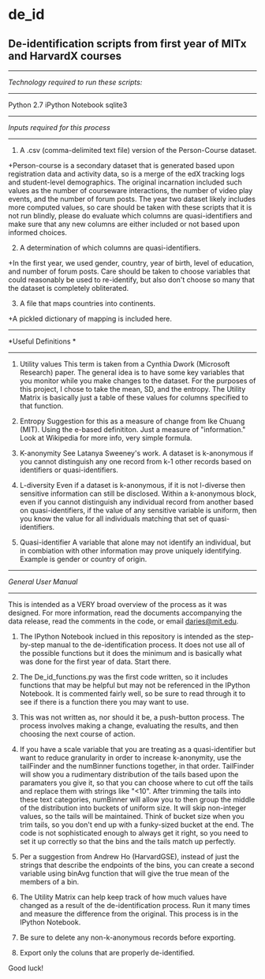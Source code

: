 de_id
=====

De-identification scripts from first year of MITx and HarvardX courses
---

*******************************************
*Technology required to run these scripts:*
*******************************************

Python 2.7
iPython Notebook
sqlite3

**********************************
*Inputs required for this process*
**********************************

1) A .csv (comma-delimited text file) version of the Person-Course
dataset. 

+Person-course is a secondary dataset that is generated
based upon registration data and activity data, so is a merge of
the edX tracking logs and student-level demographics. The original
incarnation included such values as the number of courseware 
interactions, the number of video play events, and the number
of forum posts. The year two dataset likely includes more computed
values, so care should be taken with these scripts that it is not
run blindly, please do evaluate which columns are quasi-identifiers
and make sure that any new columns are either included or not
based upon informed choices.

2) A determination of which columns are quasi-identifiers. 

+In the first year, we used gender, country, year of birth, level of 
education, and number of forum posts. Care should be taken to 
choose variables that could reasonably be used to re-identify,
but also don't choose so many that the dataset is completely
obliterated.

3) A file that maps countries into continents. 

+A pickled dictionary of mapping is included here.


*********************
*Useful Definitions *
*********************

1) Utility values
   This term is taken from a Cynthia Dwork (Microsoft Research)
   paper. The general idea is to have some key variables that 
   you monitor while you make changes to the dataset. For the
   purposes of this project, I chose to take the mean, SD, 
   and the entropy. The Utility Matrix is basically just a
   table of these values for columns specified to that 
   function. 

2) Entropy
   Suggestion for this as a measure of change from Ike Chuang
   (MIT). Using the e-based definititon. Just a measure of 
   "information." Look at Wikipedia for more info, very simple
   formula.

3) K-anonymity
   See Latanya Sweeney's work. A dataset is k-anonymous if 
   you cannot distinguish any one record from k-1 other records
   based on identifiers or quasi-identifiers.

4) L-diversity
   Even if a dataset is k-anonymous, if it is not l-diverse then
   sensitive information can still be disclosed. Within a k-anonymous
   block, even if you cannot distinguish any individual record from
   another based on quasi-identifiers, if the value of any sensitive
   variable is uniform, then you know the value for all individuals
   matching that set of quasi-identifiers.

5) Quasi-identifier
   A variable that alone may not identify an individual, but in combiation
   with other information may prove uniquely identifying. Example is gender
   or country of origin.

*********************
*General User Manual*
*********************

This is intended as a VERY broad overview of the process as it was designed.
For more information, read the documents accompanying the data release, read
the comments in the code, or email daries@mit.edu.

1) The IPython Notebook inclued in this repository is intended as the step-by-step
manual to the de-identification process. It does not use all of the possible functions
but it does the minimum and is basically what was done for the first year of data.
Start there.

2) The De_id_functions.py was the first code written, so it includes functions 
that may be helpful but may not be referenced in the IPython Notebook. It is commented
fairly well, so be sure to read through it to see if there is a function there you 
may want to use.

3) This was not written as, nor should it be, a push-button process. The process
involves making a change, evaluating the results, and then choosing the next course of action.

4) If you have a scale variable that you are treating as a quasi-identifier
but want to reduce granularity in order to increase k-anonymity, use the tailFinder
and the numBinner functions together, in that order. TailFinder will show you a rudimentary
distribution of the tails based upon the paramaters you give it, so that you can choose where
to cut off the tails and replace them with strings like "<10". After trimming the tails into
these text categories, numBinner will allow you to then group the middle of the distribution
into buckets of uniform size. It will skip non-integer values, so the tails will be maintained.
Think of bucket size when you trim tails, so you don't end up with a funky-sized bucket
at the end. The code is not sophisticated enough to always get it right, so you need to 
set it up correctly so that the bins and the tails match up perfectly.

5) Per a suggestion from Andrew Ho (HarvardGSE), instead of just the strings 
that describe the endpoints of the bins, you can create a second variable
using binAvg function that will give the true mean of the members of a bin.

6) The Utility Matrix can help keep track of how much values have changed
as a result of the de-identification process. Run it many times and measure the
difference from the original. This process is in the IPython Notebook.

7) Be sure to delete any non-k-anonymous records before exporting.

8) Export only the coluns that are properly de-identified.

Good luck!